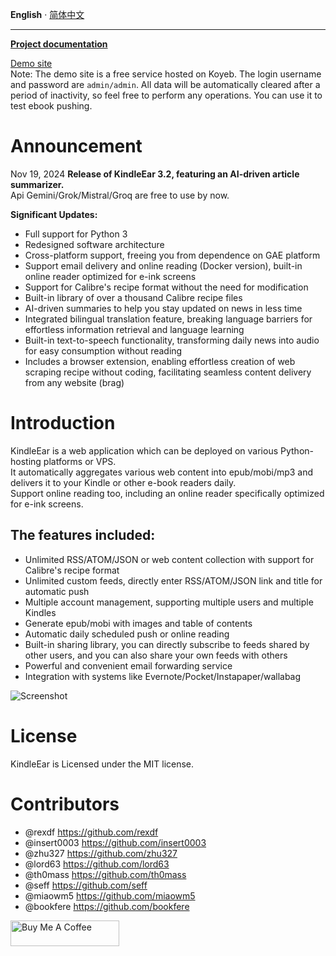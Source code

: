 __English__ · [简体中文](readme_zh.md)

---

**[Project documentation](https://cdhigh.github.io/KindleEar)**     



[Demo site](https://kindleear.koyeb.app/)  
Note: The demo site is a free service hosted on Koyeb. The login username and password are `admin/admin`. All data will be automatically cleared after a period of inactivity, so feel free to perform any operations. You can use it to test ebook pushing.        



# Announcement
Nov 19, 2024  **Release of KindleEar 3.2, featuring an AI-driven article summarizer.**    
Api Gemini/Grok/Mistral/Groq are free to use by now.    

**Significant Updates:**
* Full support for Python 3    
* Redesigned software architecture   
* Cross-platform support, freeing you from dependence on GAE platform   
* Support email delivery and online reading (Docker version), built-in online reader optimized for e-ink screens   
* Support for Calibre's recipe format without the need for modification    
* Built-in library of over a thousand Calibre recipe files    
* AI-driven summaries to help you stay updated on news in less time
* Integrated bilingual translation feature, breaking language barriers for effortless information     retrieval and language learning    
* Built-in text-to-speech functionality, transforming daily news into audio for easy consumption without reading   
* Includes a browser extension, enabling effortless creation of web scraping recipe without coding, facilitating seamless content delivery from any website (brag)     



# Introduction
KindleEar is a web application which can be deployed on various Python-hosting platforms or VPS.   
It automatically aggregates various web content into epub/mobi/mp3 and delivers it to your Kindle or other e-book readers daily.   
Support online reading too, including an online reader specifically optimized for e-ink screens.   


## The features included:
* Unlimited RSS/ATOM/JSON or web content collection with support for Calibre's recipe format   
* Unlimited custom feeds, directly enter RSS/ATOM/JSON link and title for automatic push    
* Multiple account management, supporting multiple users and multiple Kindles    
* Generate epub/mobi with images and table of contents    
* Automatic daily scheduled push or online reading    
* Built-in sharing library, you can directly subscribe to feeds shared by other users, and you can also share your own feeds with others    
* Powerful and convenient email forwarding service   
* Integration with systems like Evernote/Pocket/Instapaper/wallabag   





![Screenshot](https://raw.githubusercontent.com/cdhigh/KindleEar/master/docs/images/scrshot.gif)




# License
   KindleEar is Licensed under the MIT license.


# Contributors
* @rexdf <https://github.com/rexdf> 
* @insert0003 <https://github.com/insert0003> 
* @zhu327 <https://github.com/zhu327> 
* @lord63 <https://github.com/lord63> 
* @th0mass <https://github.com/th0mass> 
* @seff <https://github.com/seff> 
* @miaowm5 <https://github.com/miaowm5> 
* @bookfere <https://github.com/bookfere> 


<a href="https://www.buymeacoffee.com/cdhigh" target="_blank"><img src="https://cdn.buymeacoffee.com/buttons/default-orange.png" alt="Buy Me A Coffee" height="41" width="174"></a>
